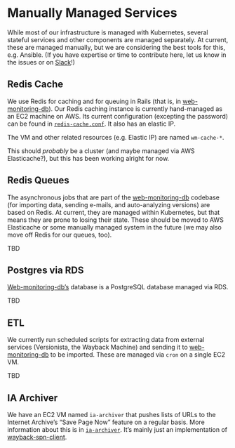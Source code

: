 # Manually Managed Services

While most of our infrastructure is managed with Kubernetes, several stateful services and other components are managed separately. At current, these are managed manually, but we are considering the best tools for this, e.g. Ansible. (If you have expertise or time to contribute here, let us know in the issues or on [Slack](https://archivers-slack.herokuapp.com/)!)


## Redis Cache

We use Redis for caching and for queuing in Rails (that is, in [web-monitoring-db][-db]). Our Redis caching instance is currently hand-managed as an EC2 machine on AWS. Its current configuration (excepting the password) can be found in [`redis-cache.conf`](./redis-cache.conf). It also has an elastic IP.

The VM and other related resources (e.g. Elastic IP) are named `wm-cache-*`.

This should *probably* be a cluster (and maybe managed via AWS Elasticache?), but this has been working alright for now.


## Redis Queues

The asynchronous jobs that are part of the [web-monitoring-db][-db] codebase (for importing data, sending e-mails, and auto-analyzing versions) are based on Redis. At current, they are managed within Kubernetes, but that means they are prone to losing their state. These should be moved to AWS Elasticache or some manually managed system in the future (we may also move off Redis for our queues, too).

TBD


## Postgres via RDS

[Web-monitoring-db’s][-db] database is a PostgreSQL database managed via RDS.

TBD


## ETL

We currently run scheduled scripts for extracting data from external services (Versionista, the Wayback Machine) and sending it to [web-monitoring-db][-db] to be imported. These are managed via `cron` on a single EC2 VM.

TBD


## IA Archiver

We have an EC2 VM named `ia-archiver` that pushes lists of URLs to the Internet Archive’s “Save Page Now” feature on a regular basis. More information about this is in [`ia-archiver`](./ia-archiver). It’s mainly just an implementation of [wayback-spn-client].


[-db]: https://github.com/edgi-govdata-archiving/web-monitoring-db
[wayback-spn-client]: https://github.com/Mr0grog/wayback-spn-client
